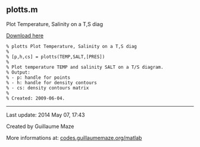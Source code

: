 ## plotts.m ##
Plot Temperature, Salinity on a T,S diag

[Download here](http://guillaumemaze.googlecode.com/svn/trunk/matlab/codes/geophysic/plotts.m)

```
% plotts Plot Temperature, Salinity on a T,S diag
%
% [p,h,cs] = plotts(TEMP,SALT,[PRES])
% 
% Plot temperature TEMP and salinity SALT on a T/S diagram.
% Output:
% - p: handle for points
% - h: handle for density contours
% - cs: density contours matrix
%
% Created: 2009-06-04.
```

---

Last update: 2014 May 07, 17:43

Created by Guillaume Maze

More informations at: [codes.guillaumemaze.org/matlab](http://codes.guillaumemaze.org/matlab)